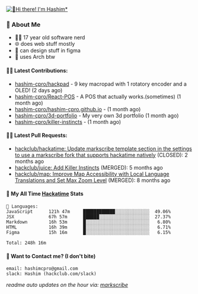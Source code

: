 [![👋Hi there! I'm Hashim*](/assets/intro.gif "Go To hashim-ali.work")](https://hashim-ali.work)

### 📖 About Me
- 👨‍💻 17 year old software nerd
- 🌐 does web stuff mostly
- 🎨 can design stuff in figma
- 🐧 uses Arch btw

#### 👷‍♂️ Latest Contributions:
- [hashim-cpro/hackpad](https://github.com/hashim-cpro/hackpad) - 9 key macropad with 1 rotatory encoder and a OLED! (2 days ago)
- [hashim-cpro/React-POS](https://github.com/hashim-cpro/React-POS) - A POS that actually works.(sometimes) (1 month ago)
- [hashim-cpro/hashim-cpro.github.io](https://github.com/hashim-cpro/hashim-cpro.github.io) -  (1 month ago)
- [hashim-cpro/3d-portfolio](https://github.com/hashim-cpro/3d-portfolio) - My very own 3d portfolio (1 month ago)
- [hashim-cpro/killer-instincts](https://github.com/hashim-cpro/killer-instincts) -  (1 month ago)

#### 🧑‍💻 Latest Pull Requests:
- [hackclub/hackatime: Update markscribe template section in the settings to use a markscribe fork that supports hackatime natively](https://github.com/hackclub/hackatime/pull/258) (CLOSED): 2 months ago
- [hackclub/juice: Add  Killer Instincts](https://github.com/hackclub/juice/pull/248) (MERGED): 5 months ago
- [hackclub/map: Improve Map Accessibility with Local Language Translations and Set Max Zoom Level](https://github.com/hackclub/map/pull/12) (MERGED): 8 months ago

#### 📡 My All Time [Hackatime](https://hackatime.hackclub.com) Stats
```
💾 Languages:
JavaScript      121h 47m     ████████████░░░░░░░░░░░░░  49.06%
JSX             67h 57m      ██████░░░░░░░░░░░░░░░░░░░  27.37%
Markdown        16h 53m      █░░░░░░░░░░░░░░░░░░░░░░░░   6.80%
HTML            16h 39m      █░░░░░░░░░░░░░░░░░░░░░░░░   6.71%
Figma           15h 16m      █░░░░░░░░░░░░░░░░░░░░░░░░   6.15%

Total: 248h 16m
```
#### 📮 Want to Contact me? (I don't bite)
```
email: hashimcpro@gmail.com
slack: Hashim (hackclub.com/slack)
```
_readme auto updates on the hour via: [markscribe](https://github.com/hashim-cpro/markscribe)_
